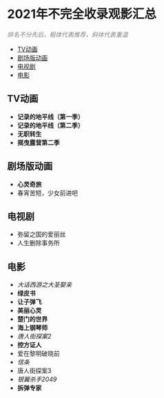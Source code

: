 <h1>2021年不完全收录观影汇总</h1>

<font color=gray>*排名不分先后，粗体代表推荐，斜体代表重温*</font>

- [TV动画](#tv动画)
- [剧场版动画](#剧场版动画)
- [电视剧](#电视剧)
- [电影](#电影)

## TV动画
- **记录的地平线（第一季）**
- **记录的地平线（第二季）**
- **无职转生**
- **摇曳露营第二季**

## 剧场版动画
- **心灵奇旅**
- 春宵苦短，少女前进吧

## 电视剧
- 弥留之国的爱丽丝
- 人生删除事务所

## 电影
- *大话西游之大圣娶亲*
- **绿皮书**
- **让子弹飞**
- **美丽心灵**
- **楚门的世界**
- **海上钢琴师**
- *唐人街探案2*
- **控方证人**
- 爱在黎明破晓前
- *信条*
- 唐人街探案3
- *银翼杀手2049*
- **拆弹专家**